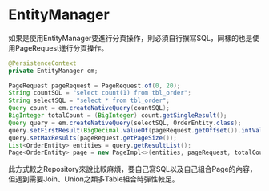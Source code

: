 # EntityManager

如果是使用EntityManager要進行分頁操作，則必須自行撰寫SQL，同樣的也是使用PageRequest進行分頁操作。

```java
@PersistenceContext
private EntityManager em;
	
PageRequest pageRequest = PageRequest.of(0, 20);
String countSQL = "select count(1) from tbl_order";
String selectSQL = "select * from tbl_order";
Query count = em.createNativeQuery(countSQL);
BigInteger totalCount = (BigInteger) count.getSingleResult();
Query query = em.createNativeQuery(selectSQL, OrderEntity.class);
query.setFirstResult(BigDecimal.valueOf(pageRequest.getOffset()).intValue());
query.setMaxResults(pageRequest.getPageSize());
List<OrderEntity> entities = query.getResultList();
Page<OrderEntity> page = new PageImpl<>(entities, pageRequest, totalCount.longValue());
```

此方式較之Repository來說比較麻煩，要自己寫SQL以及自己組合Page的內容，但遇到需要Join、Union之類多Table組合時彈性較足。
